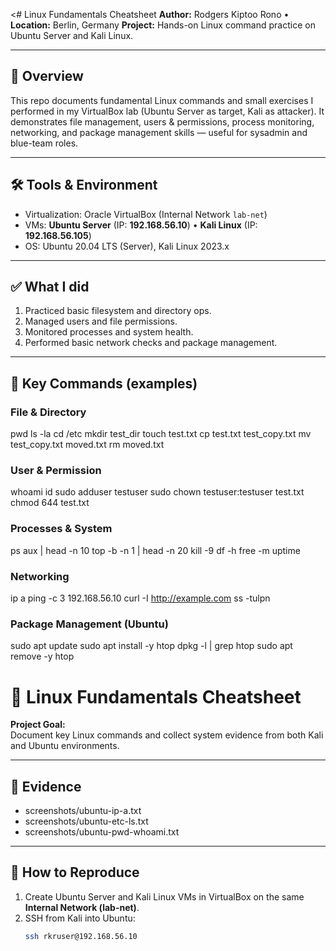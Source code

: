 <# Linux Fundamentals Cheatsheet
**Author:** Rodgers Kiptoo Rono • **Location:** Berlin, Germany 
**Project:** Hands-on Linux command practice on Ubuntu Server and Kali Linux.

---

## 📌 Overview
This repo documents fundamental Linux commands and small exercises I performed in my VirtualBox lab (Ubuntu Server as target, Kali as attacker). It demonstrates file management, users & permissions, process monitoring, networking, and package management skills — useful for sysadmin and blue-team roles.

---

## 🛠️ Tools & Environment
- Virtualization: Oracle VirtualBox (Internal Network `lab-net`) 
- VMs: **Ubuntu Server** (IP: **192.168.56.10**) • **Kali Linux** (IP: **192.168.56.105**) 
- OS: Ubuntu 20.04 LTS (Server), Kali Linux 2023.x

---

## ✅ What I did
1. Practiced basic filesystem and directory ops. 
2. Managed users and file permissions. 
3. Monitored processes and system health. 
4. Performed basic network checks and package management.

---

## 🔧 Key Commands (examples)

### File & Directory
pwd
ls -la
cd /etc
mkdir test_dir
touch test.txt
cp test.txt test_copy.txt
mv test_copy.txt moved.txt
rm moved.txt

### User & Permission
whoami
id
sudo adduser testuser
sudo chown testuser:testuser test.txt
chmod 644 test.txt

### Processes & System
ps aux | head -n 10
top -b -n 1 | head -n 20
kill -9 <PID>
df -h
free -m
uptime

### Networking
ip a
ping -c 3 192.168.56.10
curl -I http://example.com
ss -tulpn

### Package Management (Ubuntu)
sudo apt update
sudo apt install -y htop
dpkg -l | grep htop
sudo apt remove -y htop
# 🐧 Linux Fundamentals Cheatsheet

**Project Goal:**  
Document key Linux commands and collect system evidence from both Kali and Ubuntu environments.

---

## 📂 Evidence

- screenshots/ubuntu-ip-a.txt
- screenshots/ubuntu-etc-ls.txt
- screenshots/ubuntu-pwd-whoami.txt

---

## 🧪 How to Reproduce

1. Create Ubuntu Server and Kali Linux VMs in VirtualBox on the same **Internal Network (lab-net)**.
2. SSH from Kali into Ubuntu:
   ```bash
   ssh rkruser@192.168.56.10
